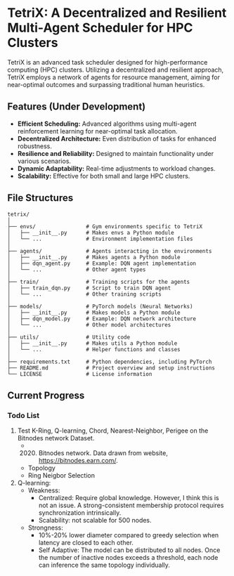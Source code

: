 # TetriX: A Decentralized and Resilient Multi-Agent Scheduler for HPC Clusters
TetriX is an advanced task scheduler designed for high-performance computing (HPC) clusters. Utilizing a decentralized and resilient approach, TetriX employs a network of agents for resource management, aiming for near-optimal outcomes and surpassing traditional human heuristics.

## Features (Under Development)

- **Efficient Scheduling:** Advanced algorithms using multi-agent reinforcement learning for near-optimal task allocation.
- **Decentralized Architecture:** Even distribution of tasks for enhanced robustness.
- **Resilience and Reliability:** Designed to maintain functionality under various scenarios.
- **Dynamic Adaptability:** Real-time adjustments to workload changes.
- **Scalability:** Effective for both small and large HPC clusters.

## File Structures
```
tetrix/
│
├── envs/                # Gym environments specific to TetriX
│   ├── __init__.py      # Makes envs a Python module
│   └── ...              # Environment implementation files
│
├── agents/              # Agents interacting in the environments
│   ├── __init__.py      # Makes agents a Python module
│   ├── dqn_agent.py     # Example: DQN agent implementation
│   └── ...              # Other agent types
│
├── train/               # Training scripts for the agents
│   ├── train_dqn.py     # Script to train DQN agent
│   └── ...              # Other training scripts
│
├── models/              # PyTorch models (Neural Networks)
│   ├── __init__.py      # Makes models a Python module
│   ├── dqn_model.py     # Example: DQN network architecture
│   └── ...              # Other model architectures
│
├── utils/               # Utility code
│   ├── __init__.py      # Makes utils a Python module
│   └── ...              # Helper functions and classes
│
├── requirements.txt     # Python dependencies, including PyTorch
├── README.md            # Project overview and setup instructions
└── LICENSE              # License information
```

## Current Progress
### Todo List
1. Test K-Ring, Q-learning, Chord, Nearest-Neighbor, Perigee on the Bitnodes network Dataset.
    - 2020. Bitnodes network. Data drawn from website, https://bitnodes.earn.com/.
    - Topology
    - Ring Neigbor Selection
2. Q-learning:
    - Weakness:
        - Centralized: Require global knowledge. However, I think this is not an issue. A strong-consistent membership protocol requires synchronization intrinsically.
        - Scalability: not scalable for 500 nodes.
    - Strongness:
        - 10%-20% lower diameter compared to greedy selection when latency are closed to each other.
        - Self Adaptive: The model can be distributed to all nodes. Once the number of inactive nodes exceeds a threshold, each node can inference the same topology individually.